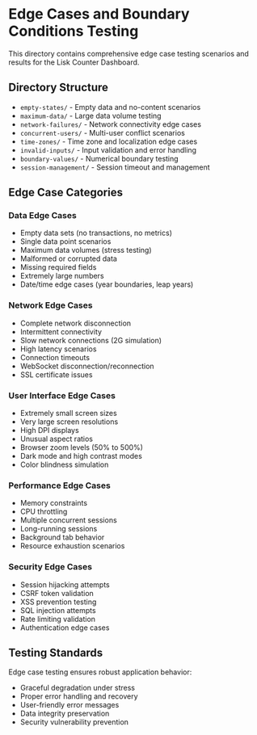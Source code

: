 # Edge Cases and Boundary Conditions Testing

This directory contains comprehensive edge case testing scenarios and results
for the Lisk Counter Dashboard.

## Directory Structure

- `empty-states/` - Empty data and no-content scenarios
- `maximum-data/` - Large data volume testing
- `network-failures/` - Network connectivity edge cases
- `concurrent-users/` - Multi-user conflict scenarios
- `time-zones/` - Time zone and localization edge cases
- `invalid-inputs/` - Input validation and error handling
- `boundary-values/` - Numerical boundary testing
- `session-management/` - Session timeout and management

## Edge Case Categories

### Data Edge Cases

- Empty data sets (no transactions, no metrics)
- Single data point scenarios
- Maximum data volumes (stress testing)
- Malformed or corrupted data
- Missing required fields
- Extremely large numbers
- Date/time edge cases (year boundaries, leap years)

### Network Edge Cases

- Complete network disconnection
- Intermittent connectivity
- Slow network connections (2G simulation)
- High latency scenarios
- Connection timeouts
- WebSocket disconnection/reconnection
- SSL certificate issues

### User Interface Edge Cases

- Extremely small screen sizes
- Very large screen resolutions
- High DPI displays
- Unusual aspect ratios
- Browser zoom levels (50% to 500%)
- Dark mode and high contrast modes
- Color blindness simulation

### Performance Edge Cases

- Memory constraints
- CPU throttling
- Multiple concurrent sessions
- Long-running sessions
- Background tab behavior
- Resource exhaustion scenarios

### Security Edge Cases

- Session hijacking attempts
- CSRF token validation
- XSS prevention testing
- SQL injection attempts
- Rate limiting validation
- Authentication edge cases

## Testing Standards

Edge case testing ensures robust application behavior:

- Graceful degradation under stress
- Proper error handling and recovery
- User-friendly error messages
- Data integrity preservation
- Security vulnerability prevention
